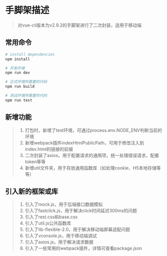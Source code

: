 # 手脚架描述
>对vue-cli版本为v2.9.2的手脚架进行了二次封装，适用于移动端

## 常用命令
``` bash
# install dependencies
npm install

# 开发环境
npm run dev

# 正式环境所需要的代码
npm run build

# 测试环境所需要的代码
npm run test
```

## 新增功能
>1.  打包时，新增了test环境，可通过process.env.NODE_ENV判断当前的环境
>2.  新增webpack插件indexHtmlPublicPath，可用于修改注入到index.html的链接的前缀
>3.  二次封装了axios，用于配置请求的通用项，统一处理错误请求，配置token等等
>4.  新增util文件夹，用于存放通用函数库（如处理cookie、H5本地存储等等）

## 引入新的框架或库
>1.  引入了mock.js，用于后端接口数据模拟
>2.  引入了fastclick.js，用于解决click时间延迟300ms的问题
>3.  引入了rest.css和base.css
>4.  引入了util.js公共函数库
>5.  引入了lib-flexible-2.0，用于解决移动端屏幕适配问题
>6.  引入了vconsole.js，用于移动端调试
>7.  引入了axios.js，用于解决请求数据
>8.  引入了一些常用的webpack插件，详情可查看package.json



